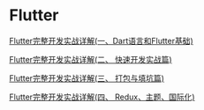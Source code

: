 Flutter
===

[Flutter完整开发实战详解(一、Dart语言和Flutter基础)](https://www.jianshu.com/p/533b5b8d2f71)  

[Flutter完整开发实战详解(二、 快速开发实战篇)](https://www.jianshu.com/p/5768a999790d)  

[Flutter完整开发实战详解(三、 打包与填坑篇)](https://www.jianshu.com/p/29ba30d1ee57)  

[Flutter完整开发实战详解(四、 Redux、主题、国际化)](https://www.jianshu.com/p/34a6224e0cf1)  

